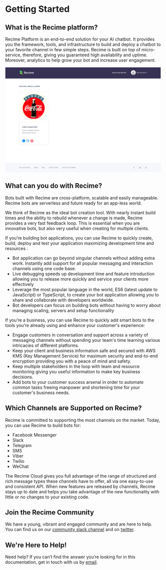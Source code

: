 # Getting Started

## What is the Recime platform?

Recime Platform is an end-to-end solution for your AI chatbot. It provides you the framework, tools, and infrastructure to build and deploy a chatbot to your favorite channel in few simple steps. Recime is built on top of micro-service, therefore, giving you guaranteed high availability and uptime. Moreover, analytics to help grow your bot and increase user engagement.

![](recime-dashboard.png)

## What can you do with Recime?

Bots built with Recime are cross-platform, scalable and easily manageable. Recime bots are serverless and future ready for an app-less world.

We think of Recime as the ideal bot creation tool. With nearly instant build times and the ability to rebuild whenever a change is made, Recime provides a very fast feedback loop. This is essential when you are innovative bots, but also very useful when creating for multiple clients.

If you’re building bot applications, you can use Recime to quickly create, build, deploy and test your application maximizing development time and resources :

* Bot application can go beyond singular channels without adding extra work. Instantly add support for all popular messaging and interaction channels using one code base.
* Live debugging speeds up development time and feature introduction allowing you to release more quickly and service your clients more effectively
* Leverage the most popular language in the world, ES6 \(latest update to JavaScript\) or TypeScript, to create your bot application allowing you to share and collaborate with developers worldwide.
* Bot developers can focus on building bots without having to worry about managing scaling, servers and setup functionality

If you’re a business, you can use Recime to quickly add smart bots to the tools you’re already using and enhance your customer's experience:

* Engage customers in conversation and support across a variety of messaging channels without spending your team's time learning various intricacies of different platforms.
* Keep your client and business information safe and secured with AWS KMS \(Key Management Service\) for maximum security and end-to-end encryption providing you with a peace of mind and safety.
* Keep multiple stakeholders in the loop with team and resource monitoring giving you useful information to make key business decisions.
* Add bots to your customer success arsenal in order to automate common tasks freeing manpower and shortening time for your customer's business needs.

## Which Channels are Supported on Recime?

Recime is committed to supporting the most channels on the market. Today, you can use Recime to build bots for:

* Facebook Messenger
* Slack
* Telegram
* SMS
* Viber
* Twilio
* WeChat

The Recime Cloud gives you full advantage of the range of structured and rich message types these channels have to offer, all via one easy-to-use and consistent API. When new features are released by channels, Recime stays up to date and helps you take advantage of the new functionality with little or no changes to your existing code.

## Join the Recime Community

We have a young, vibrant and engaged community and are here to help. You can find us on our [community slack channel](https://slackpass.io/recimecommunity) and on [twitter](https://twitter.com/GetRecime).

## We're Here to Help!

Need help? If you can’t find the answer you’re looking for in this documentation, get in touch with us by [email](mailto:hello@recime.io).
